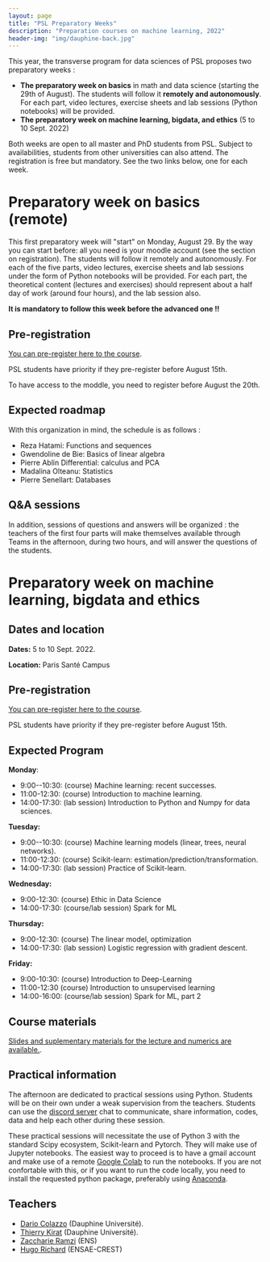 ```yaml
---
layout: page
title: "PSL Preparatory Weeks"
description: "Preparation courses on machine learning, 2022"
header-img: "img/dauphine-back.jpg"
---
```


This year, the transverse program for data sciences of PSL proposes two preparatory weeks :
- **The preparatory week on basics** in math and data science (starting the 29th of August). The students will follow it **remotely and autonomously**. For each part, video lectures, exercise sheets and lab
sessions (Python notebooks) will be provided.
- **The preparatory week on machine learning, bigdata, and  ethics**  (5 to  10 Sept. 2022) 

Both weeks are open to all master and PhD students from PSL. Subject
to availabilities, students from other universities can also
attend. The registration is free but mandatory.  See the two links
below, one for each week.

# Preparatory week on basics (remote)

This first preparatory week will "start" on Monday, August 29. By the way you can start before: all you need is your moodle account (see the section on registration). 
The students will follow it remotely and autonomously. For each of the five parts, video lectures, exercise sheets and lab
sessions under the form of Python notebooks will be provided. For each part, the theoretical
content (lectures and exercises) should represent about a half day of work (around four hours),
and the lab session also.

**It is mandatory to follow this week before the advanced one !!**

## Pre-registration

[You can pre-register here to the course](https://forms.gle/fjPQ9jV8EtTuGymx6).

PSL students have priority if they pre-register before August 15th. 

To have access to the moddle, you need to register before August the 20th. 

## Expected roadmap

With this organization in mind, the schedule is as follows :
- Reza Hatami: Functions and sequences 
- Gwendoline de Bie: Basics of linear algebra
- Pierre Ablin Differential: calculus and PCA
- Madalina Olteanu: Statistics
- Pierre Senellart: Databases


## Q&A sessions

In addition, sessions of questions and answers will be organized : the teachers of the first
four parts will make themselves available through Teams in the afternoon, during two hours, and will answer the
questions of the students.



# Preparatory week on machine learning, bigdata and ethics

## Dates and location


__Dates:__ 5 to  10 Sept. 2022.

__Location:__ Paris Santé Campus 



## Pre-registration

[You can pre-register here to the course](https://forms.gle/5p253tPugMfPKtkD9).

PSL students have priority if they pre-register before August 15th.

## Expected Program


**Monday**:
* 9:00--10:30: (course) Machine learning: recent successes.
* 11:00-12:30: (course) Introduction to machine learning.
* 14:00-17:30: (lab session) Introduction to Python and Numpy for data sciences.

**Tuesday:**
* 9:00--10:30: (course) Machine learning models (linear, trees, neural networks).
* 11:00-12:30: (course) Scikit-learn: estimation/prediction/transformation.
* 14:00-17:30: (lab session) Practice of Scikit-learn.

**Wednesday:**
* 9:00-12:30: (course) Ethic in Data Science
* 14:00-17:30: (course/lab session) Spark for ML

**Thursday:**
* 9:00-12:30: (course) The linear model, optimization
* 14:00-17:30: (lab session) Logistic regression with gradient descent.

**Friday:**   
* 9:00-10:30: (course) Introduction to Deep-Learning
* 11:00-12:30 (course) Introduction to unsupervised learning
* 14:00-16:00: (course/lab session) Spark for ML, part 2



## Course materials


[Slides and suplementary materials for the lecture and numerics are available.](https://data-psl.github.io/lectures2022/). 

## Practical information


The afternoon are dedicated to practical sessions using Python. Students will be on their own under a weak supervision from the teachers. Students can use the [discord server](https://discord.com/channels/1009481552679403612/1009481553270812728) chat to communicate, share information, codes, data and help each other during these session.

These practical sessions will necessitate the use of Python 3 with the standard Scipy ecosystem, Scikit-learn and Pytorch. They will make use of Jupyter notebooks. The easiest way to proceed is to have a gmail account and make use of a remote [Google Colab](https://colab.research.google.com/) to run the notebooks. If you are not confortable with this, or if you want to run the code locally, you need to install the requested python package, preferably using [Anaconda](https://www.anaconda.com/).

## Teachers


- [Dario Colazzo](https://www.lamsade.dauphine.fr/~colazzo/) (Dauphine Université).
- [Thierry Kirat](https://irisso.dauphine.fr/membres/detail-cv.html?tx_sngprofiles_displayprofiles%5Bprofile%5D=2548&tx_sngprofiles_displayprofiles%5Baction%5D=show&tx_sngprofiles_displayprofiles%5Bcontroller%5D=Profile&cHash=172591dfb873872cfb5df5536a3e51cc) (Dauphine Université).
- [Zaccharie Ramzi](https://zaccharieramzi.fr/) (ENS)
- [Hugo Richard](https://hugorichard.github.io/) (ENSAE-CREST)

